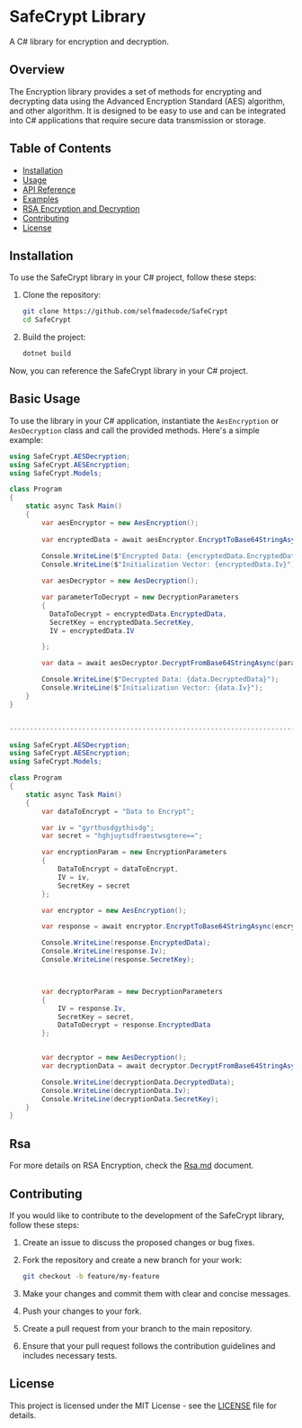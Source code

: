 # SafeCrypt Library

A C# library for encryption and decryption.

## Overview

The Encryption library provides a set of methods for encrypting and decrypting data using the Advanced Encryption Standard (AES) algorithm, and other algorithm. It is designed to be easy to use and can be integrated into C# applications that require secure data transmission or storage.

## Table of Contents

- [Installation](#installation)
- [Usage](#usage)
- [API Reference](#api-reference)
- [Examples](#examples)
- [RSA Encryption and Decryption](#rsa)
- [Contributing](#contributing)
- [License](#license)

## Installation

To use the SafeCrypt library in your C# project, follow these steps:

1. Clone the repository:

   ```bash
   git clone https://github.com/selfmadecode/SafeCrypt
   cd SafeCrypt
   ```

2. Build the project:

   ```bash
   dotnet build
   ```

Now, you can reference the SafeCrypt library in your C# project.

## Basic Usage

To use the library in your C# application, instantiate the `AesEncryption` or `AesDecryption` class and call the provided methods. Here's a simple example:

```csharp
using SafeCrypt.AESDecryption;
using SafeCrypt.AESEncryption;
using SafeCrypt.Models; 

class Program
{
    static async Task Main()
    {
        var aesEncryptor = new AesEncryption();
        
        var encryptedData = await aesEncryptor.EncryptToBase64StringAsync("Hello, World!", "gdjdtsraewsuteastwerse=="
        
        Console.WriteLine($"Encrypted Data: {encryptedData.EncryptedData}");
        Console.WriteLine($"Initialization Vector: {encryptedData.Iv}");

        var aesDecryptor = new AesDecryption();

        var parameterToDecrypt = new DecryptionParameters
        {
          DataToDecrypt = encryptedData.EncryptedData,
          SecretKey = encryptedData.SecretKey,
          IV = encryptedData.IV

        };

        var data = await aesDecryptor.DecryptFromBase64StringAsync(parameterToDecrypt)

        Console.WriteLine($"Decrypted Data: {data.DecryptedData}");
        Console.WriteLine($"Initialization Vector: {data.Iv}");
    }
}


-------------------------------------------------------------------------------------------------------

using SafeCrypt.AESDecryption;
using SafeCrypt.AESEncryption;
using SafeCrypt.Models; 

class Program
{
    static async Task Main() 
    {
        var dataToEncrypt = "Data to Encrypt";

        var iv = "gyrthusdgythisdg";
        var secret = "hghjuytsdfraestwsgtere==";

        var encryptionParam = new EncryptionParameters
        {
            DataToEncrypt = dataToEncrypt,
            IV = iv,
            SecretKey = secret
        };

        var encryptor = new AesEncryption();

        var response = await encryptor.EncryptToBase64StringAsync(encryptionParam.DataToEncrypt, secret);

        Console.WriteLine(response.EncryptedData);
        Console.WriteLine(response.Iv);
        Console.WriteLine(response.SecretKey);



        var decryptorParam = new DecryptionParameters
        {
            IV = response.Iv,
            SecretKey = secret,
            DataToDecrypt = response.EncryptedData
        };


        var decryptor = new AesDecryption();
        var decryptionData = await decryptor.DecryptFromBase64StringAsync(decryptorParam);

        Console.WriteLine(decryptionData.DecryptedData);
        Console.WriteLine(decryptionData.Iv);
        Console.WriteLine(decryptionData.SecretKey);
    }
}
```
## Rsa
For more details on RSA Encryption, check the [Rsa.md](../doc/Rsa.md) document.


## Contributing

If you would like to contribute to the development of the SafeCrypt library, follow these steps:

1. Create an issue to discuss the proposed changes or bug fixes.
2. Fork the repository and create a new branch for your work:

   ```bash
   git checkout -b feature/my-feature
   ```

3. Make your changes and commit them with clear and concise messages.
4. Push your changes to your fork.
5. Create a pull request from your branch to the main repository.
6. Ensure that your pull request follows the contribution guidelines and includes necessary tests.

## License

This project is licensed under the MIT License - see the [LICENSE](https://github.com/selfmadecode/SafeCrypt/tree/master?tab=MIT-1-ov-file) file for details.
